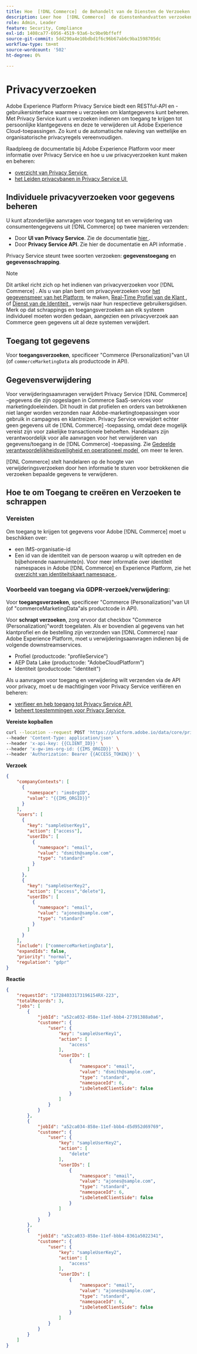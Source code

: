 ```yaml
---
title: Hoe  [!DNL Commerce]  de Behandelt van de Diensten de Verzoeken van de Privacy
description: Leer hoe  [!DNL Commerce]  de dienstenhandvatten verzoeken tot toegang en schrapping gegevens.
role: Admin, Leader
feature: Security, Compliance
exl-id: 1408ca77-6956-4519-93a6-bc9be9bffeff
source-git-commit: 5dd290a4e10bdbd1f6c96b67ab6c9ba1598705dc
workflow-type: tm+mt
source-wordcount: '502'
ht-degree: 0%

---
```


# Privacyverzoeken

Adobe Experience Platform Privacy Service biedt een RESTful-API en -gebruikersinterface waarmee u verzoeken om klantgegevens kunt beheren. Met Privacy Service kunt u verzoeken indienen om toegang te krijgen tot persoonlijke klantgegevens en deze te verwijderen uit Adobe Experience Cloud-toepassingen. Zo kunt u de automatische naleving van wettelijke en organisatorische privacyregels vereenvoudigen.

Raadpleeg de documentatie bij Adobe Experience Platform voor meer informatie over Privacy Service en hoe u uw privacyverzoeken kunt maken en beheren:

* [&#x200B; overzicht van Privacy Service &#x200B;](https://experienceleague.adobe.com/en/docs/experience-platform/privacy/home)
* [&#x200B; het Leiden privacybanen in Privacy Service UI &#x200B;](https://experienceleague.adobe.com/en/docs/experience-platform/privacy/ui/user-guide)

## Individuele privacyverzoeken voor gegevens beheren

U kunt afzonderlijke aanvragen voor toegang tot en verwijdering van consumentengegevens uit [!DNL Commerce] op twee manieren verzenden:

* Door **UI van Privacy Service**. Zie de documentatie [&#x200B; hier &#x200B;](https://experienceleague.adobe.com/en/docs/experience-platform/privacy/ui/user-guide#_blank).
* Door **Privacy Service API**. Zie hier de documentatie [&#x200B; &#x200B;](https://developer.adobe.com/experience-platform-apis/references/privacy-service/#_blank) en API informatie [&#x200B; &#x200B;](https://developer.adobe.com/experience-platform-apis/#_blank).

Privacy Service steunt twee soorten verzoeken: **gegevenstoegang** en **gegevensschrapping**.

>[!NOTE]
>
>Dit artikel richt zich op het indienen van privacyverzoeken voor [!DNL Commerce] . Als u van plan bent om privacyverzoeken voor [&#x200B; het gegevensmeer van het Platform &#x200B;](https://experienceleague.adobe.com/en/docs/experience-platform/catalog/privacy) te maken, [&#x200B; Real-Time Profiel van de Klant &#x200B;](https://experienceleague.adobe.com/en/docs/experience-platform/profile/privacy), of [&#x200B; Dienst van de Identiteit &#x200B;](https://experienceleague.adobe.com/en/docs/experience-platform/identity/privacy), verwijs naar hun respectieve gebruikersgidsen. Merk op dat schrappings en toegangsverzoeken aan elk systeem individueel moeten worden gedaan, aangezien een privacyverzoek aan Commerce geen gegevens uit al deze systemen verwijdert.

## Toegang tot gegevens

Voor **toegangsverzoeken**, specificeer &quot;Commerce (Personalization)&quot;van UI (of `commerceMarketingData` als productcode in API).

## Gegevensverwijdering

Voor verwijderingsaanvragen verwijdert Privacy Service [!DNL Commerce] -gegevens die zijn opgeslagen in Commerce SaaS-services voor marketingdoeleinden. Dit houdt in dat profielen en orders van betrokkenen niet langer worden verzonden naar Adobe-marketingtoepassingen voor gebruik in campagnes en klantreizen. Privacy Service verwijdert echter geen gegevens uit de [!DNL Commerce] -toepassing, omdat deze mogelijk vereist zijn voor zakelijke transactionele behoeften. Handelaars zijn verantwoordelijk voor alle aanvragen voor het verwijderen van gegevens/toegang in de [!DNL Commerce] -toepassing. Zie [&#x200B; Gedeelde verantwoordelijkheidsveiligheid en operationeel model &#x200B;](https://experienceleague.adobe.com/en/docs/commerce-operations/security-and-compliance/shared-responsibility) om meer te leren.

[!DNL Commerce] stelt handelaren op de hoogte van verwijderingsverzoeken door hen informatie te sturen voor betrokkenen die verzoeken bepaalde gegevens te verwijderen.

## Hoe te om Toegang te creëren en Verzoeken te schrappen

### Vereisten

Om toegang te krijgen tot gegevens voor Adobe [!DNL Commerce] moet u beschikken over:

* een IMS-organisatie-id
* Een id van de identiteit van de persoon waarop u wilt optreden en de bijbehorende naamruimte(n). Voor meer informatie over identiteit namespaces in Adobe [!DNL Commerce] en Experience Platform, zie het [&#x200B; overzicht van identiteitskaart namespace &#x200B;](https://experienceleague.adobe.com/en/docs/experience-platform/identity/features/namespaces).

### Voorbeeld van toegang via GDPR-verzoek/verwijdering:

Voor **toegangsverzoeken**, specificeer &quot;Commerce (Personalization)&quot;van UI (of &quot;commerceMarketingData&quot;als productcode in API).

Voor **schrapt verzoeken**, zorg ervoor dat checkbox &quot;Commerce (Personalization)&quot;wordt toegelaten. Als er bovendien al gegevens van het klantprofiel en de bestelling zijn verzonden van [!DNL Commerce] naar Adobe Experience Platform, moet u verwijderingsaanvragen indienen bij de volgende downstreamservices.

* Profiel (productcode: &quot;profileService&quot;)
* AEP Data Lake (productcode: &quot;AdobeCloudPlatform&quot;)
* Identiteit (productcode: &quot;identiteit&quot;)

Als u aanvragen voor toegang en verwijdering wilt verzenden via de API voor privacy, moet u de machtigingen voor Privacy Service verifiëren en beheren:

* [&#x200B; verifieer en heb toegang tot Privacy Service API &#x200B;](https://experienceleague.adobe.com/en/docs/experience-platform/privacy/api/getting-started)
* [&#x200B; beheert toestemmingen voor Privacy Service &#x200B;](https://experienceleague.adobe.com/en/docs/experience-platform/privacy/permissions)

**Vereiste kopballen**

```bash
curl --location --request POST 'https://platform.adobe.io/data/core/privacy/jobs' \
--header 'Content-Type: application/json' \
--header 'x-api-key: {{CLIENT_ID}}' \
--header 'x-gw-ims-org-id: {{IMS_ORGID}}' \
--header 'Authorization: Bearer {{ACCESS_TOKEN}}' \
```

**Verzoek**

```json
{
    "companyContexts": [
      {
        "namespace": "imsOrgID",
        "value": "{{IMS_ORGID}}"
      }
    ],
    "users": [
      {
        "key": "sampleUserKey1",
        "action": ["access"],
        "userIDs": [
          {
            "namespace": "email",
            "value": "dsmith@sample.com",
            "type": "standard"
          }
        ]
      },
      {
        "key": "sampleUserKey2",
        "action": ["access","delete"],
        "userIDs": [
          {
            "namespace": "email",
            "value": "ajones@sample.com",
            "type": "standard"
          }
        ]
      }
    ],
    "include": ["commerceMarketingData"],
    "expandIds": false,
    "priority": "normal",
    "regulation": "gdpr"
}
```

**Reactie**

```json
{
    "requestId": "17284033173196154RX-223",
    "totalRecords": 3,
    "jobs": [
        {
            "jobId": "a52ca032-858e-11ef-bbb4-27391388a0a6",
            "customer": {
                "user": {
                    "key": "sampleUserKey1",
                    "action": [
                        "access"
                    ],
                    "userIDs": [
                        {
                            "namespace": "email",
                            "value": "dsmith@sample.com",
                            "type": "standard",
                            "namespaceId": 6,
                            "isDeletedClientSide": false
                        }
                    ]
                }
            }
        },
        {
            "jobId": "a52ca034-858e-11ef-bbb4-d5d952d69769",
            "customer": {
                "user": {
                    "key": "sampleUserKey2",
                    "action": [
                        "delete"
                    ],
                    "userIDs": [
                        {
                            "namespace": "email",
                            "value": "ajones@sample.com",
                            "type": "standard",
                            "namespaceId": 6,
                            "isDeletedClientSide": false
                        }
                    ]
                }
            }
        },
        {
            "jobId": "a52ca033-858e-11ef-bbb4-8361a5022341",
            "customer": {
                "user": {
                    "key": "sampleUserKey2",
                    "action": [
                        "access"
                    ],
                    "userIDs": [
                        {
                            "namespace": "email",
                            "value": "ajones@sample.com",
                            "type": "standard",
                            "namespaceId": 6,
                            "isDeletedClientSide": false
                        }
                    ]
                }
            }
        }
    ]
}
```
